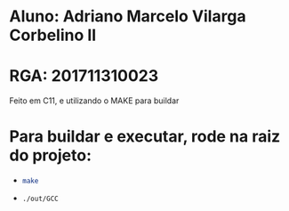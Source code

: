 # Aluno: Adriano Marcelo Vilarga Corbelino II
# RGA: 201711310023

Feito em C11, e utilizando o MAKE para buildar

# Para buildar e executar, rode na raiz do projeto:
- ```bash
  make
  ```
- ```bash
  ./out/GCC
  ```
